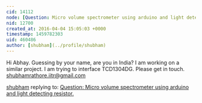 ```yaml
---
cid: 14112
node: [Question: Micro volume spectrometer using arduino and light detecting resistor.](../notes/Abhay7417/02-17-2016/question-micro-volume-spectrometer-using-arduino-and-light-detecting-resistor)
nid: 12700
created_at: 2016-04-04 15:05:03 +0000
timestamp: 1459782303
uid: 460486
author: [shubham](../profile/shubham)
---
```


Hi Abhay. Guessing by your name, are you in India? I am working on a similar project. I am trying to interface TCD1304DG. Please get in touch. shubhamrathore.iitr@gmail.com

[shubham](../profile/shubham) replying to: [Question: Micro volume spectrometer using arduino and light detecting resistor.](../notes/Abhay7417/02-17-2016/question-micro-volume-spectrometer-using-arduino-and-light-detecting-resistor)

